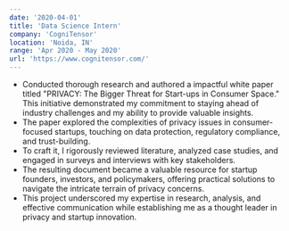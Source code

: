 ```yaml
---
date: '2020-04-01'
title: 'Data Science Intern'
company: 'CogniTensor'
location: 'Noida, IN'
range: 'Apr 2020 - May 2020'
url: 'https://www.cognitensor.com/'
---
```


- Conducted thorough research and authored a impactful white paper titled "PRIVACY: The Bigger Threat for Start-ups in Consumer Space." This initiative demonstrated my commitment to staying ahead of industry challenges and my ability to provide valuable insights.
- The paper explored the complexities of privacy issues in consumer-focused startups, touching on data protection, regulatory compliance, and trust-building. 
- To craft it, I rigorously reviewed literature, analyzed case studies, and engaged in surveys and interviews with key stakeholders. 
- The resulting document became a valuable resource for startup founders, investors, and policymakers, offering practical solutions to navigate the intricate terrain of privacy concerns. 
- This project underscored my expertise in research, analysis, and effective communication while establishing me as a thought leader in privacy and startup innovation.
